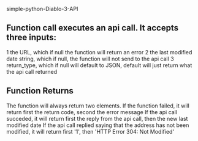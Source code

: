 simple-python-Diablo-3-API

Function call executes an api call. It accepts three inputs:
-------
1 the URL, which if null the function will return an error
2 the last modified date string, which if null, the function will not send to the api call
3 return_type, which if null will default to JSON, default will just return what the api call returned

Function Returns
-------
The function will always return two elements.
If the function failed, it will return first the return code, second the error message
If the api call succeded, it will return first the reply from the api call, then the new last modified date
If the api call replied saying that the address has not been modified, it will return first '1', then 'HTTP Error 304: Not Modified'


